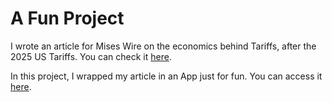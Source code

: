 # A Fun Project

I wrote an article for Mises Wire on the economics behind Tariffs, after the 2025 US Tariffs. You can check it [here](https://mises.org/mises-wire/demystifying-tariffs). 

In this project, I wrapped my article in an App just for fun. You can access it [here](https://demystifying-tariffs.vercel.app/).